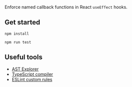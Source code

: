 Enforce named callback functions in React `useEffect` hooks.

##  Get started

```
npm install
```

```
npm run test
```

## Useful tools

- [AST Explorer](https://astexplorer.net/)
- [TypeScript compiler](https://github.com/microsoft/TypeScript/tree/main/src/compiler)
- [ESLint custom rules](https://eslint.org/docs/latest/extend/custom-rule-tutorial)
